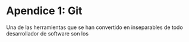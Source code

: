 # Apendice 1: Git

Una de las herramientas que se han convertido en inseparables de todo desarrollador de software son los 

